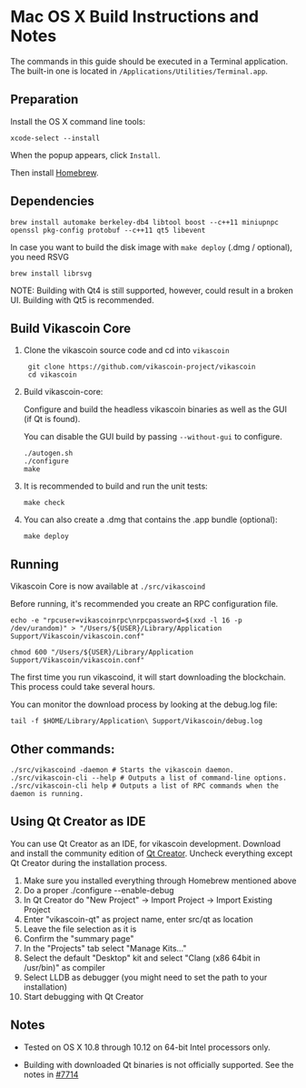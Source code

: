 Mac OS X Build Instructions and Notes
====================================
The commands in this guide should be executed in a Terminal application.
The built-in one is located in `/Applications/Utilities/Terminal.app`.

Preparation
-----------
Install the OS X command line tools:

`xcode-select --install`

When the popup appears, click `Install`.

Then install [Homebrew](http://brew.sh).

Dependencies
----------------------

    brew install automake berkeley-db4 libtool boost --c++11 miniupnpc openssl pkg-config protobuf --c++11 qt5 libevent

In case you want to build the disk image with `make deploy` (.dmg / optional), you need RSVG

    brew install librsvg

NOTE: Building with Qt4 is still supported, however, could result in a broken UI. Building with Qt5 is recommended.

Build Vikascoin Core
------------------------

1. Clone the vikascoin source code and cd into `vikascoin`

        git clone https://github.com/vikascoin-project/vikascoin
        cd vikascoin

2.  Build vikascoin-core:

    Configure and build the headless vikascoin binaries as well as the GUI (if Qt is found).

    You can disable the GUI build by passing `--without-gui` to configure.

        ./autogen.sh
        ./configure
        make

3.  It is recommended to build and run the unit tests:

        make check

4.  You can also create a .dmg that contains the .app bundle (optional):

        make deploy

Running
-------

Vikascoin Core is now available at `./src/vikascoind`

Before running, it's recommended you create an RPC configuration file.

    echo -e "rpcuser=vikascoinrpc\nrpcpassword=$(xxd -l 16 -p /dev/urandom)" > "/Users/${USER}/Library/Application Support/Vikascoin/vikascoin.conf"

    chmod 600 "/Users/${USER}/Library/Application Support/Vikascoin/vikascoin.conf"

The first time you run vikascoind, it will start downloading the blockchain. This process could take several hours.

You can monitor the download process by looking at the debug.log file:

    tail -f $HOME/Library/Application\ Support/Vikascoin/debug.log

Other commands:
-------

    ./src/vikascoind -daemon # Starts the vikascoin daemon.
    ./src/vikascoin-cli --help # Outputs a list of command-line options.
    ./src/vikascoin-cli help # Outputs a list of RPC commands when the daemon is running.

Using Qt Creator as IDE
------------------------
You can use Qt Creator as an IDE, for vikascoin development.
Download and install the community edition of [Qt Creator](https://www.qt.io/download/).
Uncheck everything except Qt Creator during the installation process.

1. Make sure you installed everything through Homebrew mentioned above
2. Do a proper ./configure --enable-debug
3. In Qt Creator do "New Project" -> Import Project -> Import Existing Project
4. Enter "vikascoin-qt" as project name, enter src/qt as location
5. Leave the file selection as it is
6. Confirm the "summary page"
7. In the "Projects" tab select "Manage Kits..."
8. Select the default "Desktop" kit and select "Clang (x86 64bit in /usr/bin)" as compiler
9. Select LLDB as debugger (you might need to set the path to your installation)
10. Start debugging with Qt Creator

Notes
-----

* Tested on OS X 10.8 through 10.12 on 64-bit Intel processors only.

* Building with downloaded Qt binaries is not officially supported. See the notes in [#7714](https://github.com/bitcoin/bitcoin/issues/7714)
